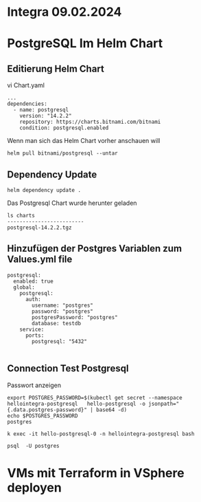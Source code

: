 # Integra 09.02.2024

# PostgreSQL Im Helm Chart

## Editierung Helm Chart

vi Chart.yaml
```
...
dependencies:
  - name: postgresql
    version: "14.2.2"
    repository: https://charts.bitnami.com/bitnami
    condition: postgresql.enabled
```

Wenn man sich das Helm Chart vorher anschauen will
```
helm pull bitnami/postgresql --untar
```


## Dependency Update

```
helm dependency update .
```

Das Postgresql Chart wurde herunter geladen
```
ls charts
-------------------------
postgresql-14.2.2.tgz
```

## Hinzufügen der Postgres Variablen zum Values.yml file

```
postgresql:
  enabled: true
  global:
    postgresql:
      auth:
        username: "postgres"
        password: "postgres"
        postgresPassword: "postgres"
        database: testdb
    service:
      ports:
        postgresql: "5432"
 
```





## Connection Test Postgresql

Passwort anzeigen
```
export POSTGRES_PASSWORD=$(kubectl get secret --namespace hellointegra-postgresql   hello-postgresql -o jsonpath="{.data.postgres-password}" | base64 -d)
echo $POSTGRES_PASSWORD
postgres
```


```
k exec -it hello-postgresql-0 -n hellointegra-postgresql bash

psql  -U postgres
```


# VMs mit Terraform in VSphere deployen

```

```


